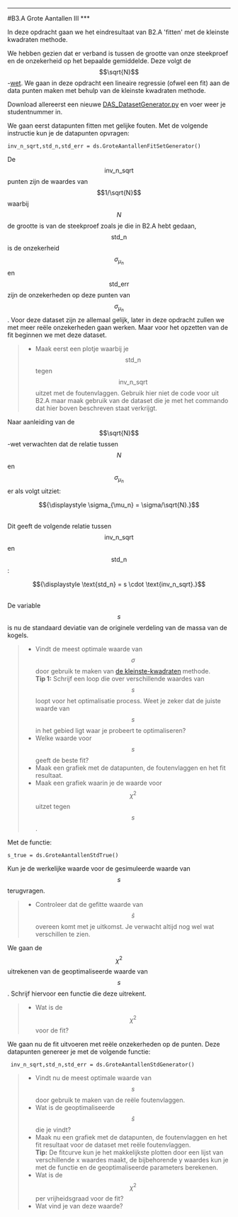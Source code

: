 *****
<a name="B3.A"></a>

#B3.A Grote Aantallen III ***

In deze opdracht gaan we het eindresultaat van B2.A 'fitten' met de kleinste kwadraten methode. 

We hebben gezien dat er verband is tussen de grootte van onze steekproef en de onzekerheid op het bepaalde gemiddelde. Deze volgt de $$\sqrt{N}$$-[wet](/blok-2/wet-van-grote-aantallen). We gaan in deze opdracht een lineaire regressie (ofwel een fit) aan de data punten maken met behulp van de kleinste kwadraten methode. 

Download allereerst een nieuwe [DAS_DatasetGenerator.py](DAS_DatasetGenerator.py) en voer weer je studentnummer in. 

We gaan eerst datapunten fitten met gelijke fouten.
Met de volgende instructie kun je de datapunten opvragen: 

	inv_n_sqrt,std_n,std_err = ds.GroteAantallenFitSetGenerator() 

De $$\text{inv_n_sqrt}$$ punten zijn de waardes van $$1/\sqrt{N}$$ waarbij $$N$$ de grootte is van de steekproef zoals je die in B2.A hebt gedaan, $$\text{std_n}$$ is de onzekerheid $$\sigma_{\mu_n}$$ en $$\text{std_err}$$ zijn de onzekerheden op deze punten van $$\sigma_{\mu_n}$$. Voor deze dataset zijn ze allemaal gelijk, later in deze opdracht zullen we met meer reële onzekerheden gaan werken. Maar voor het opzetten van de fit beginnen we met deze dataset.

> * Maak eerst een plotje waarbij je $$\text{std_n}$$ tegen $$\text{inv_n_sqrt}$$ uitzet met de foutenvlaggen. Gebruik hier niet de code voor uit B2.A maar maak gebruik van de dataset die je met het commando dat hier boven beschreven staat verkrijgt.

Naar aanleiding van de $$\sqrt{N}$$-wet verwachten dat de relatie tussen $$N$$ en $$\sigma_{\mu_n}$$ er als volgt uitziet:<br>
<center>$${\displaystyle \sigma_{\mu_n} = \sigma/\sqrt{N}.}$$</center><br>

Dit geeft de volgende relatie tussen 
$$\text{inv_n_sqrt}$$ en $$\text{std_n}$$:<br>

<center>$${\displaystyle \text{std_n} = s \cdot \text{inv_n_sqrt}.}$$</center><br>

De variable $$s$$ is nu de standaard deviatie van de originele verdeling van de massa van de kogels.

> * Vindt de meest optimale waarde van $$\sigma$$ door gebruik te maken van [de kleinste-kwadraten](/blok-3/kleinste-kwadraten) methode. <br>
> **Tip 1:** Schrijf een loop die over verschillende waardes van $$s$$ loopt voor het optimalisatie process. Weet je zeker dat de juiste waarde van $$s$$  in het gebied ligt waar je probeert te optimaliseren?<br>
> * Welke waarde voor $$s$$ geeft de beste fit? <br>
> * Maak een grafiek met de datapunten, de foutenvlaggen en het fit resultaat. 
> * Maak een grafiek waarin je de waarde voor $$\chi^2$$ uitzet tegen $$s$$.

Met de functie:
	
	s_true = ds.GroteAantallenStdTrue()

Kun je de werkelijke waarde voor de gesimuleerde waarde van $$s$$ terugvragen. 

> * Controleer dat de gefitte waarde van $$\hat{s}$$ overeen komt met je uitkomst. Je verwacht altijd nog wel wat verschillen te zien. 

We gaan de $$\chi^2$$ uitrekenen van de geoptimaliseerde waarde van $$s$$. 
Schrijf hiervoor een functie die deze uitrekent. 

> * Wat is de $$\chi^2$$ voor de fit?

We gaan nu de fit uitvoeren met reële onzekerheden op de punten. Deze datapunten genereer je met de volgende functie: 

	 inv_n_sqrt,std_n,std_err = ds.GroteAantallenStdGenerator()
 
> * Vindt nu de meest optimale waarde van $$s$$ door gebruik te maken van de reële foutenvlaggen. 
> * Wat is de geoptimaliseerde $$\hat{s}$$ die je vindt?
> * Maak nu een grafiek met de datapunten, de foutenvlaggen en het fit resultaat voor de dataset met reële foutenvlaggen.  
> **Tip:** De fitcurve kun je het makkelijkste plotten door een lijst van verschillende x waardes maakt, de bijbehorende y waardes kun je met de functie en de geoptimaliseerde parameters berekenen.
> * Wat is de $$\chi^2$$ per vrijheidsgraad voor de fit?
> * Wat vind je van deze waarde?